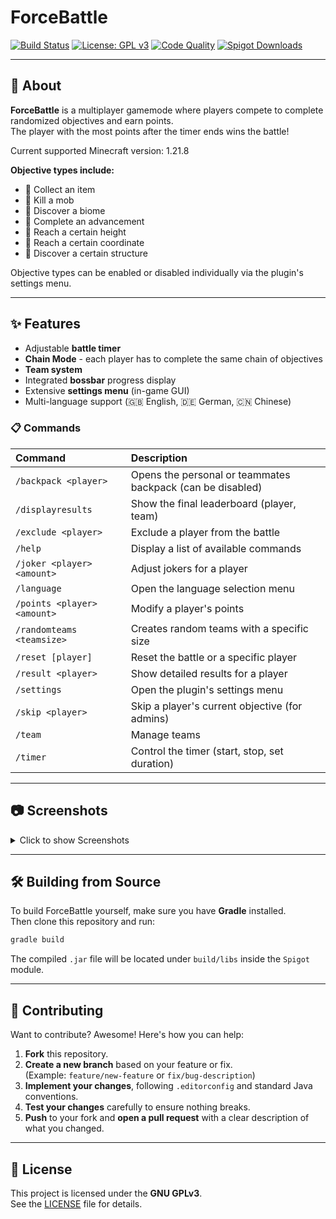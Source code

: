 # ForceBattle

[![Build Status](https://github.com/Fameless9/ForceBattle/actions/workflows/gradle.yml/badge.svg?branch=master)](https://github.com/Fameless9/ForceBattle/actions/workflows/gradle.yml)
[![License: GPL v3](https://img.shields.io/badge/License-GPLv3-blue.svg)](https://www.gnu.org/licenses/gpl-3.0)
[![Code Quality](https://www.codefactor.io/repository/github/fameless9/forcebattle/badge)](https://www.codefactor.io/repository/github/fameless9/forcebattle)
[![Spigot Downloads](https://pluginbadges.glitch.me/api/v1/dl/Spigot%20Downloads-limegreen.svg?spigot=1-21-x-force-battle-item-mob-biome-advancement-height.112328&github=Fameless9%2FForceBattle&style=flat)](https://www.spigotmc.org/resources/1-21-x-force-battle-item-mob-biome-advancement-height.112328/)

---

## 📖 About

**ForceBattle** is a multiplayer gamemode where players compete to complete randomized objectives and earn points.  
The player with the most points after the timer ends wins the battle!

Current supported Minecraft version: 1.21.8

**Objective types include:**
- 🔹 Collect an item
- 🔹 Kill a mob
- 🔹 Discover a biome
- 🔹 Complete an advancement
- 🔹 Reach a certain height
- 🔹 Reach a certain coordinate
- 🔹 Discover a certain structure


Objective types can be enabled or disabled individually via the plugin's settings menu.

---

## ✨ Features

- Adjustable **battle timer**
- **Chain Mode** - each player has to complete the same chain of objectives
- **Team system**
- Integrated **bossbar** progress display
- Extensive **settings menu** (in-game GUI)
- Multi-language support (🇬🇧 English, 🇩🇪 German, 🇨🇳 Chinese)

### 📋 Commands

| Command                     | Description                                                |
|:----------------------------|:-----------------------------------------------------------|
| `/backpack <player>`        | Opens the personal or teammates backpack (can be disabled) |
| `/displayresults`           | Show the final leaderboard (player, team)                  |
| `/exclude <player>`         | Exclude a player from the battle                           |
| `/help`                     | Display a list of available commands                       |
| `/joker <player> <amount>`  | Adjust jokers for a player                                 |
| `/language`                 | Open the language selection menu                           |
| `/points <player> <amount>` | Modify a player's points                                   |
| `/randomteams <teamsize>`   | Creates random teams with a specific size                  |
| `/reset [player]`           | Reset the battle or a specific player                      |
| `/result <player>`          | Show detailed results for a player                         |
| `/settings`                 | Open the plugin's settings menu                            |
| `/skip <player>`            | Skip a player's current objective (for admins)             |
| `/team`                     | Manage teams                                               |
| `/timer`                    | Control the timer (start, stop, set duration)              |

---

## 📷 Screenshots

<details>
<summary>Click to show Screenshots</summary>
<img src="https://sss.feathermc.com/PM0rK84J.png" width="600">
<img src="https://sss.feathermc.com/riSvtKJ9.png" width="600">
<img src="https://sss.feathermc.com/kEXLII1q.png" width="600">
<img src="https://sss.feathermc.com/5hzkfB7V.png" width="600">
<img src="https://sss.feathermc.com/GOMuaczz.png" width="600">
<img src="https://sss.feathermc.com/8jVUlYKp.png" width="600">
</details>

---

## 🛠️ Building from Source

To build ForceBattle yourself, make sure you have **Gradle** installed.  
Then clone this repository and run:

```bash
gradle build
```

The compiled `.jar` file will be located under `build/libs` inside the `Spigot` module.

---

## 🤝 Contributing

Want to contribute? Awesome! Here's how you can help:

1. **Fork** this repository.
2. **Create a new branch** based on your feature or fix.  
   (Example: `feature/new-feature` or `fix/bug-description`)
3. **Implement your changes**, following `.editorconfig` and standard Java conventions.
4. **Test your changes** carefully to ensure nothing breaks.
5. **Push** to your fork and **open a pull request** with a clear description of what you changed.

---

## 📜 License

This project is licensed under the **GNU GPLv3**.  
See the [LICENSE](https://www.gnu.org/licenses/gpl-3.0) file for details.
